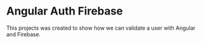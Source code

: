 # Angular Auth Firebase

This projects was created to show how we can validate a user with Angular and Firebase.
